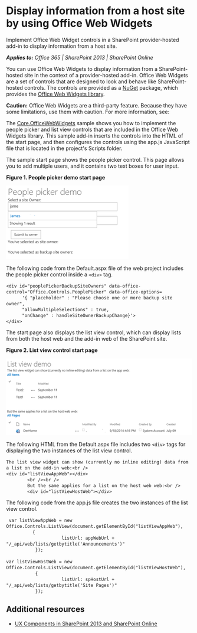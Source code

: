 # Display information from a host site by using Office Web Widgets

Implement Office Web Widget controls in a SharePoint provider-hosted add-in to display information from a host site.

_**Applies to:** Office 365 | SharePoint 2013 | SharePoint Online_

You can use Office Web Widgets to display information from a SharePoint-hosted site in the context of a provider-hosted add-in. Office Web Widgets are a set of controls that are designed to look and behave like SharePoint-hosted controls. The controls are provided as a [NuGet](https://www.nuget.org/) package, which provides the [Office Web Widgets library](http://www.nuget.org/packages/Microsoft.Office.WebWidgets.Experimental/).

**Caution:**  Office Web Widgets are a third-party feature. Because they have some limitations, use them with caution. For more information, see:

The [Core.OfficeWebWidgets](https://github.com/OfficeDev/PnP/tree/dev/Components/Core.OfficeWebWidgets) sample shows you how to implement the people picker and list view controls that are included in the Office Web Widgets library. This sample add-in inserts the controls into the HTML of the start page, and then configures the controls using the app.js JavaScript file that is located in the project's Scripts folder.

The sample start page shows the people picker control. This page allows you to add multiple users, and it contains two text boxes for user input.

**Figure 1. People picker demo start page**

![People picker demo launch page](media/display-information-from-a-host-site-by-using-office-web-widgets/2d6c1585-9615-45c4-b931-a2e0e7d57b3d.png)

The following code from the Default.aspx file of the web project includes the people picker control inside a  `<div>` tag.

```
<div id="peoplePickerBackupSiteOwners" data-office-control="Office.Controls.PeoplePicker" data-office-options=
      '{ "placeholder" : "Please choose one or more backup site owner", 
      "allowMultipleSelections" : true,
      "onChange" : handleSiteOwnerBackupChange}'>
</div>

```

The start page also displays the list view control, which can display lists from both the host web and the add-in web of the SharePoint site.

**Figure 2. List view control start page**

![List view control launch page](media/display-information-from-a-host-site-by-using-office-web-widgets/c8bc86d4-6cae-4dc0-94a4-97a0e5a49c7d.png)

The following HTML from the Default.aspx file includes two  `<div>` tags for displaying the two instances of the list view control.

```
The list view widget can show (currently no inline editing) data from a list on the add-in web:<br />
<div id="listViewAppWeb"></div>
        <br /><br />
        But the same applies for a list on the host web web:<br />
        <div id="listViewHostWeb"></div>
```

The following code from the app.js file creates the two instances of the list view control.

```
 var listViewAppWeb = new Office.Controls.ListView(document.getElementById("listViewAppWeb"),
          {
                     listUrl: appWebUrl + "/_api/web/lists/getbytitle('Announcements')"
           });

var listViewHostWeb = new Office.Controls.ListView(document.getElementById("listViewHostWeb"),
           {
                     listUrl: spHostUrl + "/_api/web/lists/getbytitle('Site Pages')"
           });
```

## Additional resources
<a name="bk_addresources"> </a>

- [UX Components in SharePoint 2013 and SharePoint Online](ux-components-in-sharepoint-2013-and-sharepoint-online.md)
